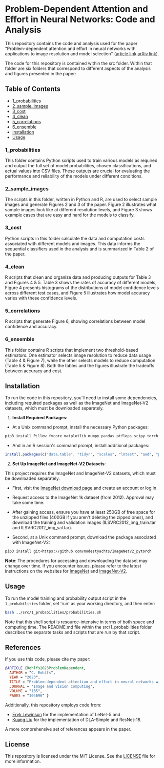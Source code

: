 # Problem-Dependent Attention and Effort in Neural Networks: Code and Analysis

This repository contains the code and analysis used for the paper "Problem-dependent attention and effort in neural networks with applications to image resolution and model selection" ([article link](https://www.sciencedirect.com/science/article/abs/pii/S0262885623000707) [arXiv link](https://arxiv.org/abs/2201.01415)).

The code for this repository is contained within the src folder. Within that folder are six folders that correspond to different aspects of the analysis and figures presented in the paper:

## Table of Contents
- [1_probabilities](#1_probabilities)
- [2_sample_images](#2_sample_images)
- [3_cost](#3_cost)
- [4_clean](#4_clean)
- [5_correlations](#5_correlations)
- [6_ensemble](#6_ensemble)
- [Installation](#installation)
- [Usage](#usage)

### 1_probabilities
This folder contains Python scripts used to train various models as required and output the full set of model probabilities, chosen classifications, and actual values into CSV files. These outputs are crucial for evaluating the performance and reliability of the models under different conditions.

### 2_sample_images
The scripts in this folder, written in Python and R, are used to select sample images and generate Figures 2 and 3 of the paper. Figure 2 illustrates what sample images look like at different resolution levels, and Figure 3 shows example cases that are easy and hard for the models to classify.

### 3_cost
Python scripts in this folder calculate the data and computation costs associated with different models and images. This data informs the sequential classifiers used in the analysis and is summarized in Table 2 of the paper.

### 4_clean
R scripts that clean and organize data and producing outputs for Table 3 and Figures 4 & 5. Table 3 shows the rates of accuracy of different models, Figure 4 presents histograms of the distributions of model confidence levels across different test cases, and Figure 5 illustrates how model accuracy varies with these confidence levels.

### 5_correlations
R scripts that generate Figure 6, showing correlations between model confidence and accuracy.

### 6_ensemble
This folder contains R scripts that implement two threshold-based estimators. One estimator selects image resolution to reduce data usage (Table 4 & Figure 7), while the other selects models to reduce computation (Table 5 & Figure 8). Both the tables and the figures illustrate the tradeoffs between accuracy and cost.

## Installation
To run the code in this repository, you'll need to install some dependencies, including required packages as well as the ImageNet and ImageNet-V2 datasets, which must be downloaded separately.

1. **Install Required Packages**:

- At a Unix command prompt, install the necessary Python packages:
```bash
pip3 install Pillow fvcore matplotlib numpy pandas ptflops scipy torch torchvision
```
- And in an R session's command prompt, install additional packages:
```R
install.packages(c("data.table", "tidyr", "scales", "lmtest", "aod", "parallel", "zoo", "svglite", "rlist"))
```

2. **Set Up ImageNet and ImageNet-V2 Datasets**:

This project requires the ImageNet and ImageNet-V2 datasets, which must be downloaded separately.

- First, visit the [ImageNet download page](https://image-net.org/download.php) and create an account or log in.

- Request access to the ImageNet 1k dataset (from 2012). Approval may take some time.
- After gaining access, ensure you have at least 250GB of free space for the unzipped files (400GB if you aren't deleting the zipped ones), and download the training and validation images (ILSVRC2012_img_train.tar and ILSVRC2012_img_val.tar).
- Second, at a Unix command prompt, download the package associated with ImageNet-V2:

```bash
pip3 install git+https://github.com/modestyachts/ImageNetV2_pytorch
```

**Note**: The procedures for accessing and downloading the dataset may change over time. If you encounter issues, please refer to the latest instructions on the websites for [ImageNet](https://image-net.org/) and [ImageNet-V2](https://imagenetv2.org/).

## Usage
To run the model training and probability output script in the `1_probabilities` folder, set 'run' as your working directory, and then enter:

```bash
bash ../src/1_probabilities/probabilities.sh
```

Note that this shell script is resource-intensive in terms of both space and computing time. The README.md file within the src/1_probabilities folder describes the separate tasks and scripts that are run by that script.

## References
If you use this code, please cite my paper:

```bibtex
@ARTICLE {Rohlfs2023ProblemDependent,
  AUTHOR = "C. Rohlfs",
  YEAR = "2023",
  TITLE = "Problem-dependent attention and effort in neural networks with applications to image resolution and model selection",
  JOURNAL = "Image and Vision Computing",
  VOLUME = "135",
  PAGES = "104696" }
```

Additionally, this repository employs code from:

- [Eryk Lewinson](https://github.com/erykml/medium_articles/tree/master/Computer%20Vision) for the implementation of LeNet-5 and
- [Kuang Liu](https://github.com/kuangliu/pytorch-cifar) for the implementation of DLA-Simple and ResNet-18.

A more comprehensive set of references appears in the paper.

## License
This repository is licensed under the MIT License. See the [LICENSE](LICENSE) file for more information.
